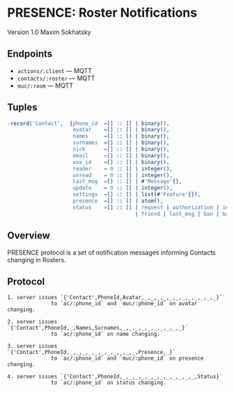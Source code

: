 PRESENCE: Roster Notifications
==============================

Version 1.0 Maxim Sokhatsky

Endpoints
--------

* `actions/:client` — MQTT
* `contacts/:roster` — MQTT
* `muc/:room` — MQTT

Tuples
------

```erlang
-record('Contact',  {phone_id  =[] :: [] | binary(),
                     avatar    =[] :: [] | binary(),
                     names     =[] :: [] | binary(),
                     surnames  =[] :: [] | binary(),
                     nick      =[] :: [] | binary(),
                     email     =[] :: [] | binary(),
                     vox_id    =[] :: [] | binary(),
                     reader    = 0 :: [] | integer(),
                     unread    = 0 :: [] | integer(),
                     last_msg  =[] :: [] | #'Message'{},
                     update    = 0 :: [] | integer(),
                     settings  =[] :: [] | list(#'Feature'{}),
                     presence  =[] :: [] | atom(),
                     status    =[] :: [] | request | authorization | internal
                                         | friend | last_msg | ban | banned | deleted }).
```

Overview
--------

PRESENCE protocol is a set of notification messages informing Contacts changing in Rosters.

Protocol
--------

```
1. server issues `{'Contact',PhoneId,Avatar,_,_,_,_,_,_,_,_,_,_,_,_}`
              to `ac/:phone_id` and `muc/:phone_id` on avatar changing.
```

```
2. server issues `{'Contact',PhoneId,_,Names,Surnames,_,_,_,_,_,_,_,_,_,_}`
              to `ac/:phone_id` on name changing.
```

```
3. server issues `{'Contact',PhoneId,_,_,_,_,_,_,_,_,_,_,_,Presence,_}`
              to `ac/:phone_id` and `muc/:phone_id` on presence changing.
```

```
4. server issues `{'Contact',PhoneId,_,_,_,_,_,_,_,_,_,_,_,_,Status}`
              to `ac/:phone_id` on status changing.
```
